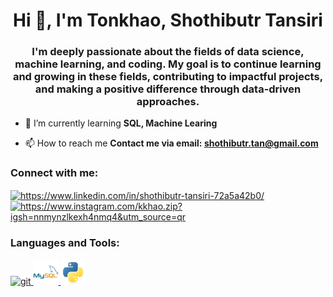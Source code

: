 <h1 align="center">Hi 👋, I'm Tonkhao, Shothibutr Tansiri</h1>
<h3 align="center">I'm deeply passionate about the fields of data science, machine learning, and coding. My goal is to continue learning and growing in these fields, contributing to impactful projects, and making a positive difference through data-driven approaches.</h3>

- 🌱 I’m currently learning **SQL, Machine Learing**

- 📫 How to reach me **Contact me via email: shothibutr.tan@gmail.com**

<h3 align="left">Connect with me:</h3>
<p align="left">
<a href="https://linkedin.com/in/https://www.linkedin.com/in/shothibutr-tansiri-72a5a42b0/" target="blank"><img align="center" src="https://raw.githubusercontent.com/rahuldkjain/github-profile-readme-generator/master/src/images/icons/Social/linked-in-alt.svg" alt="https://www.linkedin.com/in/shothibutr-tansiri-72a5a42b0/" height="30" width="40" /></a>
<a href="https://instagram.com/https://www.instagram.com/kkhao.zip?igsh=nnmynzlkexh4nmq4&utm_source=qr" target="blank"><img align="center" src="https://raw.githubusercontent.com/rahuldkjain/github-profile-readme-generator/master/src/images/icons/Social/instagram.svg" alt="https://www.instagram.com/kkhao.zip?igsh=nnmynzlkexh4nmq4&utm_source=qr" height="30" width="40" /></a>
</p>

<h3 align="left">Languages and Tools:</h3>
<p align="left"> <a href="https://git-scm.com/" target="_blank" rel="noreferrer"> <img src="https://www.vectorlogo.zone/logos/git-scm/git-scm-icon.svg" alt="git" width="40" height="40"/> </a> <a href="https://www.mysql.com/" target="_blank" rel="noreferrer"> <img src="https://raw.githubusercontent.com/devicons/devicon/master/icons/mysql/mysql-original-wordmark.svg" alt="mysql" width="40" height="40"/> </a> <a href="https://www.python.org" target="_blank" rel="noreferrer"> <img src="https://raw.githubusercontent.com/devicons/devicon/master/icons/python/python-original.svg" alt="python" width="40" height="40"/> </a> </p>
